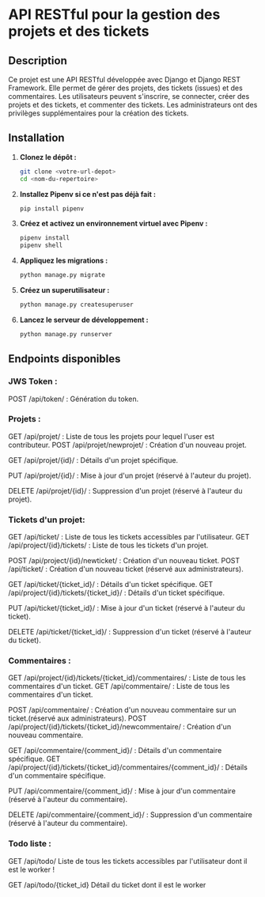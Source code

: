 # API RESTful pour la gestion des projets et des tickets

## Description

Ce projet est une API RESTful développée avec Django et Django REST Framework. Elle permet de gérer des projets, des tickets (issues) et des commentaires. Les utilisateurs peuvent s'inscrire, se connecter, créer des projets et des tickets, et commenter des tickets. Les administrateurs ont des privilèges supplémentaires pour la création des tickets.

## Installation


1. **Clonez le dépôt :**

   ```bash
   git clone <votre-url-depot>
   cd <nom-du-repertoire>
   ```

2. **Installez Pipenv si ce n'est pas déjà fait :**

    ```bash
    pip install pipenv
    ```

3. **Créez et activez un environnement virtuel avec Pipenv :**

    ```bash
    pipenv install
    pipenv shell
    ```


4. **Appliquez les migrations :**

    ```bash
    python manage.py migrate
    ```

5. **Créez un superutilisateur :**

    ```bash
    python manage.py createsuperuser
    ```

6. **Lancez le serveur de développement :**

    ```bash
    python manage.py runserver
    ```


## Endpoints disponibles


### JWS Token :
POST /api/token/ : Génération du token.


### Projets :

GET /api/projet/ : Liste de tous les projets pour lequel l'user est contributeur.
POST /api/projet/newprojet/ : Création d'un nouveau projet.

GET /api/projet/{id}/ : Détails d'un projet spécifique.

PUT /api/projet/{id}/ : Mise à jour d'un projet (réservé à l'auteur du projet).

DELETE /api/projet/{id}/ : Suppression d'un projet (réservé à l'auteur du projet).

### Tickets d'un projet:

GET /api/ticket/ : Liste de tous les tickets accessibles par l'utilisateur.
GET /api/project/{id}/tickets/ : Liste de tous les tickets d'un projet.

POST /api/project/{id}/newticket/ : Création d'un nouveau ticket.
POST /api/ticket/ : Création d'un nouveau ticket (réservé aux administrateurs).

GET /api/ticket/{ticket_id}/ : Détails d'un ticket spécifique.
GET /api/project/{id}/tickets/{ticket_id}/ : Détails d'un ticket spécifique.

PUT /api/ticket/{ticket_id}/ : Mise à jour d'un ticket (réservé à l'auteur du ticket).

DELETE /api/ticket/{ticket_id}/ : Suppression d'un ticket (réservé à l'auteur du ticket).

### Commentaires :

GET /api/project/{id}/tickets/{ticket_id}/commentaires/ : Liste de tous les commentaires d'un ticket.
GET /api/commentaire/ : Liste de tous les commentaires d'un ticket.

POST /api/commentaire/ : Création d'un nouveau commentaire sur un ticket.(réservé aux administrateurs).
POST /api/project/{id}/tickets/{ticket_id}/newcommentaire/ : Création d'un nouveau commentaire.

GET /api/commentaire/{comment_id}/ : Détails d'un commentaire spécifique. 
GET /api/project/{id}/tickets/{ticket_id}/commentaires/{comment_id}/ : Détails d'un commentaire spécifique. 

PUT /api/commentaire/{comment_id}/ : Mise à jour d'un commentaire (réservé à l'auteur du commentaire).

DELETE /api/commentaire/{comment_id}/ : Suppression d'un commentaire (réservé à l'auteur du commentaire).

### Todo liste :

GET /api/todo/ Liste de tous les tickets accessibles par l'utilisateur dont il est le worker !

GET /api/todo/{ticket_id} Détail du ticket dont il est le worker